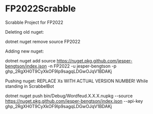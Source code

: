 # FP2022Scrabble
Scrabble Project for FP2022

Deleting old nuget:

dotnet nuget remove source FP2022 


Adding new nuget:

dotnet nuget add source https://nuget.pkg.github.com/jesper-bengtson/index.json -n FP2022 -u jesper-bengtson -p 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


Pushing nuget:
REPLACE Xs WITH ACTUAL VERSION NUMBER!
While standing in ScrabbelBot

dotnet nuget push bin/Debug/Wordfeud.X.X.X.nupkg --source https://nuget.pkg.github.com/jesper-bengtson/index.json --api-key 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
